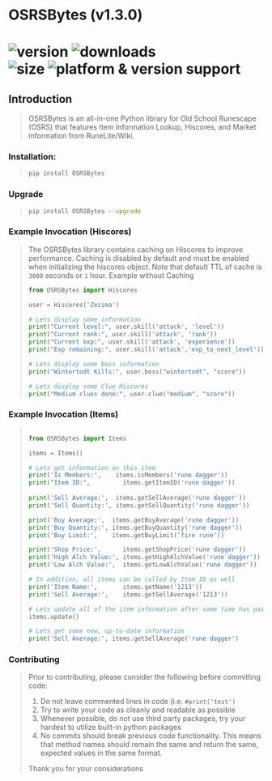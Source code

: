 # OSRSBytes (v1.3.0)
![version](https://img.shields.io/pypi/v/OSRSBytes?style=for-the-badge)
![downloads](https://img.shields.io/pypi/dm/OSRSBytes?style=for-the-badge)<br>
![size](https://img.shields.io/github/languages/code-size/coffee-fueled-deadlines/osrsbytes?style=for-the-badge)
![platform & version support](https://img.shields.io/pypi/pyversions/OSRSBytes?style=for-the-badge)
=======
## Introduction
> 
> OSRSBytes is an all-in-one Python library for Old School Runescape (OSRS) that features Item Information Lookup, Hiscores, and Market information from RuneLite/Wiki.
 
### Installation:
> ```cmd
> pip install OSRSBytes
> ```

### Upgrade
> ```cmd
> pip install OSRSBytes --upgrade
> ```

### Example Invocation (Hiscores)
> The OSRSBytes library contains caching on Hiscores to improve performance.  Caching is disabled by default and must be enabled when initializing the hiscores object.  Note that default TTL of cache is `3600` seconds or `1` hour.
> Example without Caching
> ```python
> from OSRSBytes import Hiscores
> 
> user = Hiscores('Zezima')
> 
> # Lets display some information
> print("Current level:", user.skill('attack', 'level'))
> print("Current rank:", user.skill('attack', 'rank'))
> print("Current exp:", user.skill('attack', 'experience'))
> print("Exp remaining:", user.skill('attack','exp_to_next_level'))
> 
> # Lets display some Boss information
> print("Wintertodt Kills:", user.boss("wintertodt", "score"))
> 
> # Lets display some Clue Hiscores
> print("Medium clues done:", user.clue("medium", "score"))
> ```

### Example Invocation (Items)
> ```python
> 
> from OSRSBytes import Items
> 
> items = Items()
> 
> # Lets get information on this item
> print('Is Members:',    items.isMembers('rune dagger'))
> print("Item ID:",         items.getItemID('rune dagger'))
>     
> print('Sell Average:',  items.getSellAverage('rune dagger'))
> print('Sell Quantity:', items.getSellQuantity('rune dagger'))
> 
> print('Buy Average:',  items.getBuyAverage('rune dagger'))
> print('Buy Quantity:', items.getBuyQuantity('rune dagger'))
> print('Buy Limit:',    items.getBuyLimit('fire rune'))
> 
> print('Shop Price:',      items.getShopPrice('rune dagger'))
> print('High Alch Value:', items.getHighAlchValue('rune dagger'))
> print('Low Alch Value:',  items.getLowAlchValue('rune dagger'))
> 
> # In addition, all items can be called by Item ID as well
> print('Item Name:',       items.getName('1213'))
> print('Sell Average:',    items.getSellAverage('1213'))
> 
> # Lets update all of the item information after some time has passed
> items.update()
> 
> # Lets get some new, up-to-date information
> print('Sell Average:', items.getSellAverage('rune dagger')
> ```

### Contributing
> Prior to contributing, please consider the following before committing code:
> 
> 1. Do not leave commented lines in code (i.e. `#print('test')`
> 1. Try to write your code as cleanly and readable as possible
> 1. Whenever possible, do not use third party packages, try your hardest to utilize built-in python packages
> 1. No commits should break previous code functionality.  This means that method names should remain the same and return the same, expected values in the same format.
> 
> Thank you for your considerations

